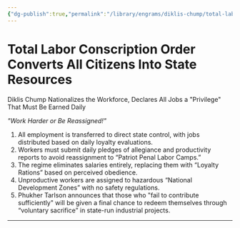 ```yaml
---
{"dg-publish":true,"permalink":"/library/engrams/diklis-chump/total-labor-conscription-order-converts-all-citizens-into-state-resources/","tags":["DC/Labor","DC/AS6"]}
---
```


# Total Labor Conscription Order Converts All Citizens Into State Resources
Diklis Chump Nationalizes the Workforce, Declares All Jobs a "Privilege" That Must Be Earned Daily

_"Work Harder or Be Reassigned!"_

1. All employment is transferred to direct state control, with jobs distributed based on daily loyalty evaluations.
2. Workers must submit daily pledges of allegiance and productivity reports to avoid reassignment to “Patriot Penal Labor Camps.”
3. The regime eliminates salaries entirely, replacing them with “Loyalty Rations” based on perceived obedience.
4. Unproductive workers are assigned to hazardous “National Development Zones” with no safety regulations.
5. Phukher Tarlson announces that those who "fail to contribute sufficiently" will be given a final chance to redeem themselves through “voluntary sacrifice” in state-run industrial projects.

---
